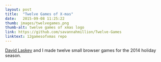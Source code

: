```yaml
---
layout: post
title:  "Twelve Games of X-mas"
date:   2015-09-08 11:25:22
thumb: images/twelvegames.png
thumb-alt: twelve games of xmas logo
link: https://github.com/savannahmillion/Twelve-Games
linktext: 12gamesofxmas repo
---
```


<a href="https://twitter.com/david_laskey">David Laskey</a> and I made twelve small browser games for the 2014 holiday season.
